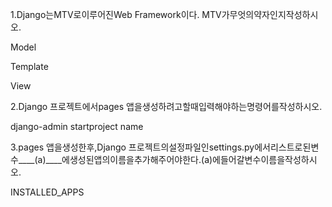 1.Django는MTV로이루어진Web Framework이다. MTV가무엇의약자인지작성하시오.

Model

Template

View



2.Django 프로젝트에서pages 앱을생성하려고할때입력해야하는명령어를작성하시오.

django-admin startproject name



3.pages 앱을생성한후,Django 프로젝트의설정파일인settings.py에서리스트로된변수____(a)____에생성된앱의이름을추가해주어야한다.(a)에들어갈변수이름을작성하시오.

INSTALLED_APPS